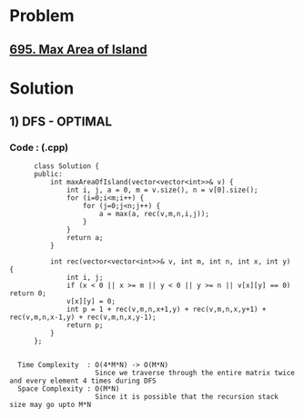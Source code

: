 # Problem

## [695. Max Area of Island](https://leetcode.com/problems/max-area-of-island/)


# Solution 

## 1) DFS - OPTIMAL

      
      
      
   ### Code : (.cpp)
    
          class Solution {
          public:
              int maxAreaOfIsland(vector<vector<int>>& v) {
                  int i, j, a = 0, m = v.size(), n = v[0].size();
                  for (i=0;i<m;i++) {
                      for (j=0;j<n;j++) {
                          a = max(a, rec(v,m,n,i,j));
                      }
                  }
                  return a;
              }

              int rec(vector<vector<int>>& v, int m, int n, int x, int y) {
                  int i, j;
                  if (x < 0 || x >= m || y < 0 || y >= n || v[x][y] == 0) return 0;
                  v[x][y] = 0;
                  int p = 1 + rec(v,m,n,x+1,y) + rec(v,m,n,x,y+1) + rec(v,m,n,x-1,y) + rec(v,m,n,x,y-1);
                  return p;
              }
          };
          

      Time Complexity  : O(4*M*N) -> O(M*N) 
                         Since we traverse through the entire matrix twice and every element 4 times during DFS
      Space Complexity : O(M*N)
                         Since it is possible that the recursion stack size may go upto M*N

